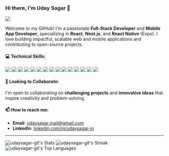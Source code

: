 ### Hi there, I'm Uday Sagar 👋

[![](https://visitcount.itsvg.in/api?id=udaysagar&label=Profile%20Views&color=0&icon=8&pretty=false)](https://github.com/UdaySagar-Git/)

Welcome to my GitHub! I'm a passionate **Full-Stack Developer** and **Mobile App Developer**, specializing in **React**, **Next.js**, and **React Native** (Expo). I love building impactful, scalable web and mobile applications and contributing to open-source projects.


#### 💻 Technical Skills:
<p align="left">
  <img src="https://img.shields.io/badge/Java-007396?style=for-the-badge&logo=java&logoColor=white" />
  <img src="https://img.shields.io/badge/Python-3776AB?style=for-the-badge&logo=python&logoColor=white" />
  <img src="https://img.shields.io/badge/C++-00599C?style=for-the-badge&logo=cplusplus&logoColor=white" />
  <img src="https://img.shields.io/badge/JavaScript-F7DF1E?style=for-the-badge&logo=javascript&logoColor=black" />
  <img src="https://img.shields.io/badge/TypeScript-007ACC?style=for-the-badge&logo=typescript&logoColor=white" />
  <img src="https://img.shields.io/badge/React-20232A?style=for-the-badge&logo=react&logoColor=61DAFB" />
  <img src="https://img.shields.io/badge/Next.js-000000?style=for-the-badge&logo=nextdotjs&logoColor=white" />
  <img src="https://img.shields.io/badge/React_Native-20232A?style=for-the-badge&logo=react&logoColor=61DAFB" />
  <img src="https://img.shields.io/badge/Expo-000020?style=for-the-badge&logo=expo&logoColor=white" />
  <img src="https://img.shields.io/badge/Django-092E20?style=for-the-badge&logo=django&logoColor=white" />
  <img src="https://img.shields.io/badge/Node.js-339933?style=for-the-badge&logo=nodedotjs&logoColor=white" />
  <img src="https://img.shields.io/badge/PostgreSQL-336791?style=for-the-badge&logo=postgresql&logoColor=white" />
  <img src="https://img.shields.io/badge/MongoDB-47A248?style=for-the-badge&logo=mongodb&logoColor=white" />
  <img src="https://img.shields.io/badge/Docker-2496ED?style=for-the-badge&logo=docker&logoColor=white" />
  <img src="https://img.shields.io/badge/Tailwind_CSS-38B2AC?style=for-the-badge&logo=tailwind-css&logoColor=white" />
</p>


#### 👯 Looking to Collaborate:
I'm open to collaborating on **challenging projects** and **innovative ideas** that inspire creativity and problem-solving.


#### 📫 How to reach me:
- **Email**: [udaysagar.mail@gmail.com](mailto:udaysagar.mail@gmail.com)
- **LinkedIn**: [linkedin.com/in/udaysagar-in](https://www.linkedin.com/in/udaysagar-in)

---

![udaysagar-git's Stats](https://github-readme-stats.vercel.app/api?username=udaysagar-git&theme=radical&show_icons=true&hide_border=false&count_private=true)
![udaysagar-git's Streak](https://github-readme-streak-stats.herokuapp.com/?user=udaysagar-git&theme=radical&hide_border=false)
![udaysagar-git's Top Languages](https://github-readme-stats.vercel.app/api/top-langs/?username=udaysagar-git&theme=radical&show_icons=true&hide_border=false&layout=compact)
